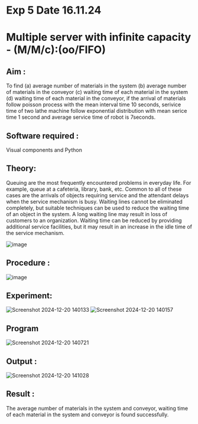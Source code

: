 # Exp 5 Date 16.11.24
# Multiple server with infinite capacity - (M/M/c):(oo/FIFO)
## Aim :
To find (a) average number of materials in the system (b) average number of materials in the conveyor (c) waiting time of each material in the system (d) waiting time of each material in the conveyor, if the arrival  of materials follow poisson process with the mean interval time 10 seconds, serivice time of two lathe machine follow exponential distribution with mean serice time 1 second and average service time of robot is 7seconds.

## Software required :
Visual components and Python

## Theory:
Queuing are the most frequently encountered problems in everyday life. For example, queue at a cafeteria, library, bank, etc. Common to all of these cases are the arrivals of objects requiring service and the attendant delays when the service mechanism is busy. Waiting lines cannot be eliminated completely, but suitable techniques can be used to reduce the waiting time of an object in the system. A long waiting line may result in loss of customers to an organization. Waiting time can be reduced by providing additional service facilities, but it may result in an increase in the idle time of the service mechanism.

![image](https://user-images.githubusercontent.com/103921593/203238035-1c8109bc-cbf2-4c77-baea-c5b682a752ef.png)

## Procedure :

![image](https://user-images.githubusercontent.com/103921593/203238265-176740b0-eae2-4772-90be-5449869ac9b0.png)




## Experiment:
![Screenshot 2024-12-20 140133](https://github.com/user-attachments/assets/db1fb4f9-4494-4be9-be3c-32255f07fd21)
![Screenshot 2024-12-20 140157](https://github.com/user-attachments/assets/9a92c41f-5739-46a3-9faf-87f5924ecf2f)




## Program
![Screenshot 2024-12-20 140721](https://github.com/user-attachments/assets/41f77b54-c022-4e5a-9898-98e9ba049c5f)



## Output :
![Screenshot 2024-12-20 141028](https://github.com/user-attachments/assets/26de15fa-ccab-4892-acb5-d6f078ff921b)


## Result : 
The average number of materials in the system and conveyor, waiting time of each material in the system and conveyor is found successfully.

